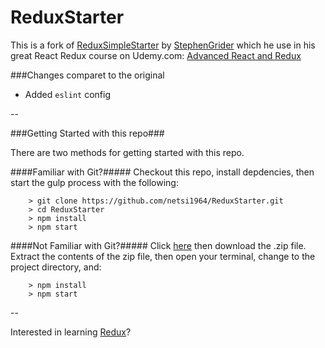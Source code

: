 # ReduxStarter

This is a fork of [ReduxSimpleStarter](https://github.com/StephenGrider/ReduxSimpleStarter) by [StephenGrider](https://github.com/StephenGrider) which he use in his great React Redux course on Udemy.com: [Advanced React and Redux](https://www.udemy.com/react-redux-tutorial/learn/v4/overview)


###Changes comparet to the original

*	Added `eslint` config


--

###Getting Started with this repo###

There are two methods for getting started with this repo.

####Familiar with Git?#####
Checkout this repo, install depdencies, then start the gulp process with the following:

```
	> git clone https://github.com/netsi1964/ReduxStarter.git
	> cd ReduxStarter
	> npm install
	> npm start
```

####Not Familiar with Git?#####
Click [here](https://github.com/StephenGrider/ReactStarter/releases) then download the .zip file.  Extract the contents of the zip file, then open your terminal, change to the project directory, and:

```
	> npm install
	> npm start
```

--

Interested in learning [Redux](https://www.udemy.com/react-redux/)?
